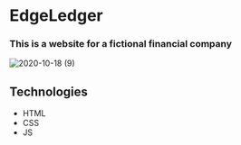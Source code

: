 # EdgeLedger
### This is a website for a fictional financial company

![2020-10-18 (9)](https://user-images.githubusercontent.com/72794422/96364047-fae7b380-1140-11eb-9d3e-4798e514146b.png)

## Technologies
* HTML
* CSS
* JS

